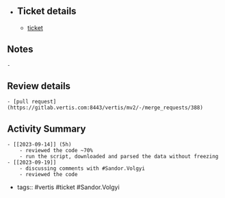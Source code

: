 - ## Ticket details
	- [ticket](https://gitlab.vertis.com:8443/vertis/mv2/-/issues/6870)
## Notes
	-
## Review details
	- [pull request](https://gitlab.vertis.com:8443/vertis/mv2/-/merge_requests/388)
## Activity Summary
	- [[2023-09-14]] (5h)
		- reviewed the code ~70%
		- run the script, downloaded and parsed the data without freezing
	- [[2023-09-19]]
		- discussing comments with #Sandor.Volgyi
		- reviewed the code
- tags:: #vertis #ticket #Sandor.Volgyi
